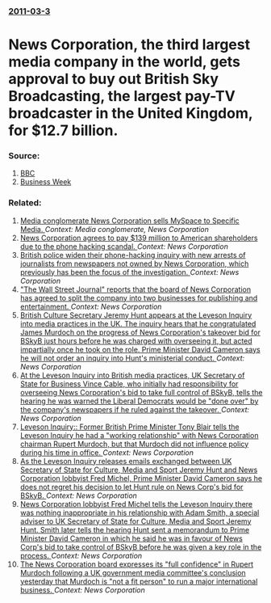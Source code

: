 ### [2011-03-3](/news/2011/03/3/index.md)

# News Corporation, the third largest media company in the world, gets approval to buy out British Sky Broadcasting, the largest pay-TV broadcaster in the United Kingdom, for $12.7 billion. 




### Source:

1. [BBC](http://www.bbc.co.uk/news/business-12631875)
2. [Business Week](http://www.businessweek.com/news/2011-03-03/news-corp-wins-approval-for-bskyb-in-return-for-sky-news-sale.html)

### Related:

1. [Media conglomerate News Corporation sells MySpace to Specific Media. ](/news/2011/06/29/media-conglomerate-news-corporation-sells-myspace-to-specific-media.md) _Context: Media conglomerate, News Corporation_
2. [News Corporation agrees to pay $139 million to American shareholders due to the phone hacking scandal. ](/news/2013/04/22/news-corporation-agrees-to-pay-139-million-to-american-shareholders-due-to-the-phone-hacking-scandal.md) _Context: News Corporation_
3. [British police widen their phone-hacking inquiry with new arrests of journalists from newspapers not owned by News Corporation, which previously has been the focus of the investigation. ](/news/2012/07/11/british-police-widen-their-phone-hacking-inquiry-with-new-arrests-of-journalists-from-newspapers-not-owned-by-news-corporation-which-previo.md) _Context: News Corporation_
4. ["The Wall Street Journal" reports that the board of News Corporation has agreed to split the company into two businesses for publishing and entertainment. ](/news/2012/06/28/the-wall-street-journal-reports-that-the-board-of-news-corporation-has-agreed-to-split-the-company-into-two-businesses-for-publishing-and.md) _Context: News Corporation_
5. [British Culture Secretary Jeremy Hunt appears at the Leveson Inquiry into media practices in the UK. The inquiry hears that he congratulated James Murdoch on the progress of News Corporation's takeover bid for BSkyB just hours before he was charged with overseeing it, but acted impartially once he took on the role. Prime Minister David Cameron says he will not order an inquiry into Hunt's ministerial conduct. ](/news/2012/05/31/british-culture-secretary-jeremy-hunt-appears-at-the-leveson-inquiry-into-media-practices-in-the-uk-the-inquiry-hears-that-he-congratulated.md) _Context: News Corporation_
6. [At the Leveson Inquiry into British media practices, UK Secretary of State for Business Vince Cable, who initially had responsibility for overseeing News Corporation's bid to take full control of BSkyB, tells the hearing he was warned the Liberal Democrats would be "done over" by the company's newspapers if he ruled against the takeover. ](/news/2012/05/30/at-the-leveson-inquiry-into-british-media-practices-uk-secretary-of-state-for-business-vince-cable-who-initially-had-responsibility-for-ov.md) _Context: News Corporation_
7. [Leveson Inquiry:: Former British Prime Minister Tony Blair tells the Leveson Inquiry he had a "working relationship" with News Corporation chairman Rupert Murdoch, but that Murdoch did not influence policy during his time in office. ](/news/2012/05/28/leveson-inquiry-former-british-prime-minister-tony-blair-tells-the-leveson-inquiry-he-had-a-working-relationship-with-news-corporation-c.md) _Context: News Corporation_
8. [As the Leveson Inquiry releases emails exchanged between UK Secretary of State for Culture, Media and Sport Jeremy Hunt and News Corporation lobbyist Fred Michel, Prime Minister David Cameron says he does not regret his decision to let Hunt rule on News Corp's bid for BSkyB. ](/news/2012/05/25/as-the-leveson-inquiry-releases-emails-exchanged-between-uk-secretary-of-state-for-culture-media-and-sport-jeremy-hunt-and-news-corporation.md) _Context: News Corporation_
9. [News Corporation lobbyist Fred Michel tells the Leveson Inquiry there was nothing inappropriate in his relationship with Adam Smith, a special adviser to UK Secretary of State for Culture, Media and Sport Jeremy Hunt. Smith later tells the hearing Hunt sent a memorandum to Prime Minister David Cameron in which he said he was in favour of News Corp's bid to take control of BSkyB before he was given a key role in the process. ](/news/2012/05/24/news-corporation-lobbyist-fred-michel-tells-the-leveson-inquiry-there-was-nothing-inappropriate-in-his-relationship-with-adam-smith-a-speci.md) _Context: News Corporation_
10. [The News Corporation board expresses its "full confidence" in Rupert Murdoch following a UK government media committee's conclusion yesterday that Murdoch is "not a fit person" to run a major international business. ](/news/2012/05/2/the-news-corporation-board-expresses-its-full-confidence-in-rupert-murdoch-following-a-uk-government-media-committee-s-conclusion-yesterda.md) _Context: News Corporation_
